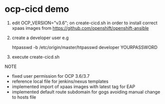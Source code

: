 # ocp-cicd demo


1) edit OCP_VERSION="v3.6"; on create-cicd.sh in order to install correct xpaas images from https://github.com/openshift/openshift-ansible

2) create a developer user
   e.g 
   
   htpasswd -b /etc/origin/master/htpasswd developer YOURPASSWORD
   
3) execute create-cicd.sh


NOTE

- fixed user permission for OCP 3.6/3.7 
- reference local file for jenkins/nexus templates
- implemented import of xpaas images with latest tag for EAP
- implemented default route subdomain for gogs avoiding manual change to hosts file




